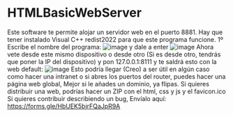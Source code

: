 # HTMLBasicWebServer
Este software te permite alojar un servidor web en  el puerto 8881. Hay que tener instalado Visual C++ redist2022 para que este programa funcione.
1º Escribe el nombre del programa: ![image](https://user-images.githubusercontent.com/71569318/230792977-b899f983-b45b-4d08-a0e4-87910f3aa254.png)
y dale a enter
![image](https://user-images.githubusercontent.com/71569318/230793079-51e0366f-6c94-48ef-a28f-11301671f079.png)
Ahora vete desde este mismo dispositivo o desde otro (Si es desde otro, tendrás que poner la IP del dispositivo) y pon 127.0.0.1:8111 y te saldrá esto con la web default:
![image](https://user-images.githubusercontent.com/71569318/230793383-f8963f48-2a2b-4156-98d8-c57a688984dc.png)
Esto podría llegar (Creo) a ser útil en algún caso como hacer una intranet o si abres los puertos del router, puedes hacer una página web global, Mejor si le añades un dominio, ya flipas.
Si quieres distribuir una web, podrías hacer un ZIP con el html, css y js y el favicon.ico
Si quieres contribuir describiendo un bug, Envíalo aquí: https://forms.gle/HbUEK5bjrFQaJpR9A
